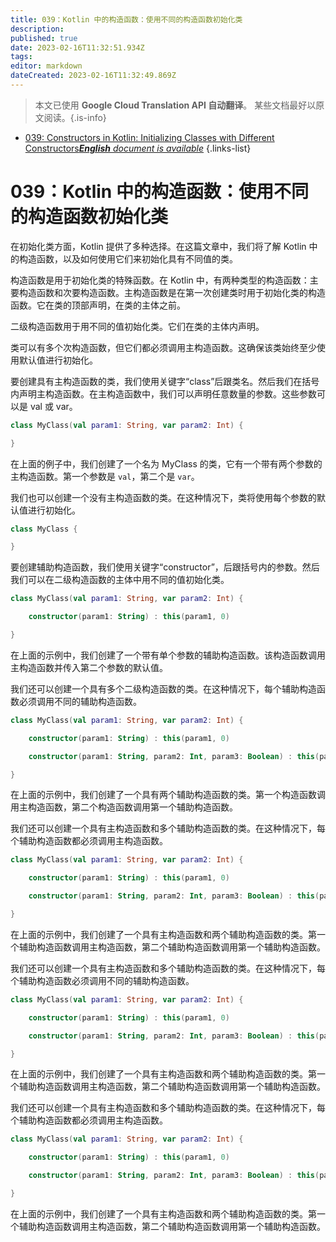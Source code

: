 ```yaml
---
title: 039：Kotlin 中的构造函数：使用不同的构造函数初始化类
description: 
published: true
date: 2023-02-16T11:32:51.934Z
tags: 
editor: markdown
dateCreated: 2023-02-16T11:32:49.869Z
---
```


> 本文已使用 **Google Cloud Translation API 自动翻译**。
某些文档最好以原文阅读。{.is-info}



- [039: Constructors in Kotlin: Initializing Classes with Different Constructors***English** document is available*](/en/Knowledge-base/Kotlin/Learning/039-constructors-in-kotlin-initializing-classes-with-different-constructors)
{.links-list}


# 039：Kotlin 中的构造函数：使用不同的构造函数初始化类

在初始化类方面，Kotlin 提供了多种选择。在这篇文章中，我们将了解 Kotlin 中的构造函数，以及如何使用它们来初始化具有不同值的类。

构造函数是用于初始化类的特殊函数。在 Kotlin 中，有两种类型的构造函数：主要构造函数和次要构造函数。主构造函数是在第一次创建类时用于初始化类的构造函数。它在类的顶部声明，在类的主体之前。

二级构造函数用于用不同的值初始化类。它们在类的主体内声明。

类可以有多个次构造函数，但它们都必须调用主构造函数。这确保该类始终至少使用默认值进行初始化。

要创建具有主构造函数的类，我们使用关键字“class”后跟类名。然后我们在括号内声明主构造函数。在主构造函数中，我们可以声明任意数量的参数。这些参数可以是 val 或 var。

```kotlin
class MyClass(val param1: String, var param2: Int) {

}
```

在上面的例子中，我们创建了一个名为 MyClass 的类，它有一个带有两个参数的主构造函数。第一个参数是 `val`，第二个是 `var`。

我们也可以创建一个没有主构造函数的类。在这种情况下，类将使用每个参数的默认值进行初始化。

```kotlin
class MyClass {

}
```

要创建辅助构造函数，我们使用关键字“constructor”，后跟括号内的参数。然后我们可以在二级构造函数的主体中用不同的值初始化类。

```kotlin
class MyClass(val param1: String, var param2: Int) {

    constructor(param1: String) : this(param1, 0)

}
```

在上面的示例中，我们创建了一个带有单个参数的辅助构造函数。该构造函数调用主构造函数并传入第二个参数的默认值。

我们还可以创建一个具有多个二级构造函数的类。在这种情况下，每个辅助构造函数必须调用不同的辅助构造函数。

```kotlin
class MyClass(val param1: String, var param2: Int) {

    constructor(param1: String) : this(param1, 0)

    constructor(param1: String, param2: Int, param3: Boolean) : this(param1, param2)

}
```

在上面的示例中，我们创建了一个具有两个辅助构造函数的类。第一个构造函数调用主构造函数，第二个构造函数调用第一个辅助构造函数。

我们还可以创建一个具有主构造函数和多个辅助构造函数的类。在这种情况下，每个辅助构造函数都必须调用主构造函数。

```kotlin
class MyClass(val param1: String, var param2: Int) {

    constructor(param1: String) : this(param1, 0)

    constructor(param1: String, param2: Int, param3: Boolean) : this(param1, param2)

}
```

在上面的示例中，我们创建了一个具有主构造函数和两个辅助构造函数的类。第一个辅助构造函数调用主构造函数，第二个辅助构造函数调用第一个辅助构造函数。

我们还可以创建一个具有主构造函数和多个辅助构造函数的类。在这种情况下，每个辅助构造函数必须调用不同的辅助构造函数。

```kotlin
class MyClass(val param1: String, var param2: Int) {

    constructor(param1: String) : this(param1, 0)

    constructor(param1: String, param2: Int, param3: Boolean) : this(param1, param2)

}
```

在上面的示例中，我们创建了一个具有主构造函数和两个辅助构造函数的类。第一个辅助构造函数调用主构造函数，第二个辅助构造函数调用第一个辅助构造函数。

我们还可以创建一个具有主构造函数和多个辅助构造函数的类。在这种情况下，每个辅助构造函数都必须调用主构造函数。

```kotlin
class MyClass(val param1: String, var param2: Int) {

    constructor(param1: String) : this(param1, 0)

    constructor(param1: String, param2: Int, param3: Boolean) : this(param1, param2)

}
```

在上面的示例中，我们创建了一个具有主构造函数和两个辅助构造函数的类。第一个辅助构造函数调用主构造函数，第二个辅助构造函数调用第一个辅助构造函数。